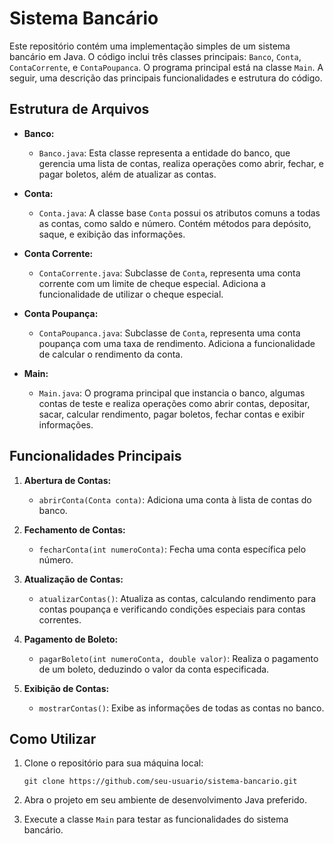 # Sistema Bancário

Este repositório contém uma implementação simples de um sistema bancário em Java. O código inclui três classes principais: `Banco`, `Conta`, `ContaCorrente`, e `ContaPoupanca`. O programa principal está na classe `Main`. A seguir, uma descrição das principais funcionalidades e estrutura do código.

## Estrutura de Arquivos

- **Banco:**
  - `Banco.java`: Esta classe representa a entidade do banco, que gerencia uma lista de contas, realiza operações como abrir, fechar, e pagar boletos, além de atualizar as contas.

- **Conta:**
  - `Conta.java`: A classe base `Conta` possui os atributos comuns a todas as contas, como saldo e número. Contém métodos para depósito, saque, e exibição das informações.

- **Conta Corrente:**
  - `ContaCorrente.java`: Subclasse de `Conta`, representa uma conta corrente com um limite de cheque especial. Adiciona a funcionalidade de utilizar o cheque especial.

- **Conta Poupança:**
  - `ContaPoupanca.java`: Subclasse de `Conta`, representa uma conta poupança com uma taxa de rendimento. Adiciona a funcionalidade de calcular o rendimento da conta.

- **Main:**
  - `Main.java`: O programa principal que instancia o banco, algumas contas de teste e realiza operações como abrir contas, depositar, sacar, calcular rendimento, pagar boletos, fechar contas e exibir informações.

## Funcionalidades Principais

1. **Abertura de Contas:**
   - `abrirConta(Conta conta)`: Adiciona uma conta à lista de contas do banco.

2. **Fechamento de Contas:**
   - `fecharConta(int numeroConta)`: Fecha uma conta específica pelo número.

3. **Atualização de Contas:**
   - `atualizarContas()`: Atualiza as contas, calculando rendimento para contas poupança e verificando condições especiais para contas correntes.

4. **Pagamento de Boleto:**
   - `pagarBoleto(int numeroConta, double valor)`: Realiza o pagamento de um boleto, deduzindo o valor da conta especificada.

5. **Exibição de Contas:**
   - `mostrarContas()`: Exibe as informações de todas as contas no banco.

## Como Utilizar

1. Clone o repositório para sua máquina local:

   ```
   git clone https://github.com/seu-usuario/sistema-bancario.git
   ```

2. Abra o projeto em seu ambiente de desenvolvimento Java preferido.

3. Execute a classe `Main` para testar as funcionalidades do sistema bancário.
